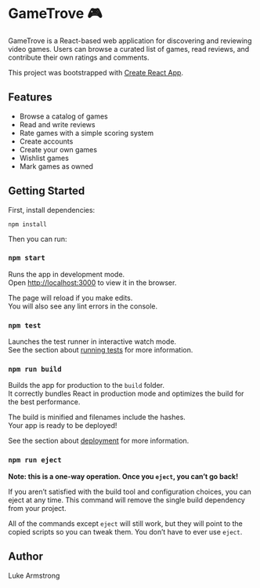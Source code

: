# GameTrove 🎮

GameTrove is a React-based web application for discovering and reviewing video games. Users can browse a curated list of games, read reviews, and contribute their own ratings and comments.

This project was bootstrapped with [Create React App](https://github.com/facebook/create-react-app).

## Features

- Browse a catalog of games
- Read and write reviews
- Rate games with a simple scoring system
- Create accounts
- Create your own games
- Wishlist games
- Mark games as owned

## Getting Started

First, install dependencies:

```
npm install
```

Then you can run:

### `npm start`

Runs the app in development mode.  
Open [http://localhost:3000](http://localhost:3000) to view it in the browser.

The page will reload if you make edits.  
You will also see any lint errors in the console.

### `npm test`

Launches the test runner in interactive watch mode.  
See the section about [running tests](https://facebook.github.io/create-react-app/docs/running-tests) for more information.

### `npm run build`

Builds the app for production to the `build` folder.  
It correctly bundles React in production mode and optimizes the build for the best performance.

The build is minified and filenames include the hashes.  
Your app is ready to be deployed!

See the section about [deployment](https://facebook.github.io/create-react-app/docs/deployment) for more information.

### `npm run eject`

**Note: this is a one-way operation. Once you `eject`, you can’t go back!**

If you aren’t satisfied with the build tool and configuration choices, you can eject at any time. This command will remove the single build dependency from your project.

All of the commands except `eject` will still work, but they will point to the copied scripts so you can tweak them. You don’t have to ever use `eject`.

## Author

Luke Armstrong
